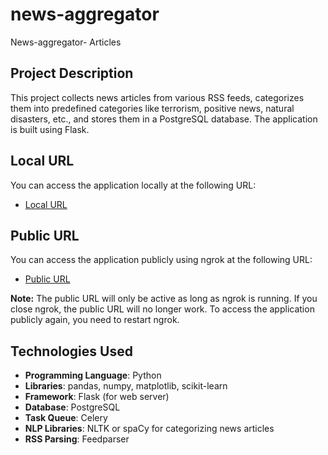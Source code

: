 # news-aggregator
News-aggregator- Articles 

## Project Description
This project collects news articles from various RSS feeds, categorizes them into predefined categories like terrorism, positive news, natural disasters, etc., and stores them in a PostgreSQL database. The application is built using Flask.

## Local URL
You can access the application locally at the following URL:
- [Local URL](http://127.0.0.1:5000)

## Public URL
You can access the application publicly using ngrok at the following URL:
- [Public URL](https://8639-2405-201-a406-68d2-746e-3ce5-a5fa-c946.ngrok-free.app)

**Note:** The public URL will only be active as long as ngrok is running. If you close ngrok, the public URL will no longer work. To access the application publicly again, you need to restart ngrok.

## Technologies Used

- **Programming Language**: Python
- **Libraries**: pandas, numpy, matplotlib, scikit-learn
- **Framework**: Flask (for web server)
- **Database**: PostgreSQL
- **Task Queue**: Celery
- **NLP Libraries**: NLTK or spaCy for categorizing news articles
- **RSS Parsing**: Feedparser

